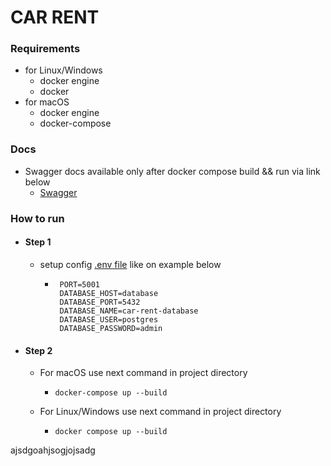 # CAR RENT

### Requirements
- for Linux/Windows
    - docker engine
    - docker
- for macOS
    - docker engine
    - docker-compose

### Docs

- Swagger docs available only after docker compose build && run via link below
    - [Swagger](http://localhost:5001/docs)

### How to run

- #### Step 1
    - setup config [.env file](.env) like on example below
        - ```dotenv
           PORT=5001
           DATABASE_HOST=database
           DATABASE_PORT=5432
           DATABASE_NAME=car-rent-database
           DATABASE_USER=postgres
           DATABASE_PASSWORD=admin
          ```
- #### Step 2
    - For macOS use next command in project directory
        - ```bahs
          docker-compose up --build
          ```
    - For Linux/Windows use next command in project directory
        - ```bahs
          docker compose up --build
          ```
          
ajsdgoahjsogjojsadg